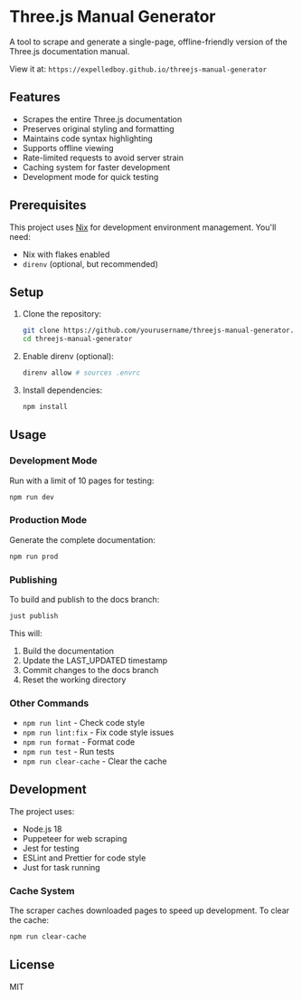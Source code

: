 # Three.js Manual Generator

A tool to scrape and generate a single-page, offline-friendly version of the Three.js documentation manual.

View it at: `https://expelledboy.github.io/threejs-manual-generator`

## Features

- Scrapes the entire Three.js documentation
- Preserves original styling and formatting
- Maintains code syntax highlighting
- Supports offline viewing
- Rate-limited requests to avoid server strain
- Caching system for faster development
- Development mode for quick testing

## Prerequisites

This project uses [Nix](https://nixos.org/) for development environment management. You'll need:

- Nix with flakes enabled
- `direnv` (optional, but recommended)

## Setup

1. Clone the repository:

   ```bash
   git clone https://github.com/yourusername/threejs-manual-generator.git
   cd threejs-manual-generator
   ```

2. Enable direnv (optional):

   ```bash
   direnv allow # sources .envrc
   ```

3. Install dependencies:
   ```bash
   npm install
   ```

## Usage

### Development Mode

Run with a limit of 10 pages for testing:

```bash
npm run dev
```

### Production Mode

Generate the complete documentation:

```bash
npm run prod
```

### Publishing

To build and publish to the docs branch:

```bash
just publish
```

This will:

1. Build the documentation
2. Update the LAST_UPDATED timestamp
3. Commit changes to the docs branch
4. Reset the working directory

### Other Commands

- `npm run lint` - Check code style
- `npm run lint:fix` - Fix code style issues
- `npm run format` - Format code
- `npm run test` - Run tests
- `npm run clear-cache` - Clear the cache

## Development

The project uses:

- Node.js 18
- Puppeteer for web scraping
- Jest for testing
- ESLint and Prettier for code style
- Just for task running

### Cache System

The scraper caches downloaded pages to speed up development. To clear the cache:

```bash
npm run clear-cache
```

## License

MIT
